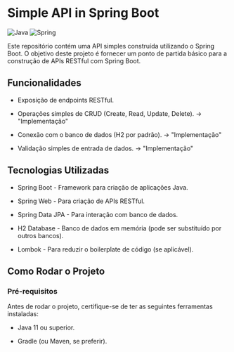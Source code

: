 # Simple API in Spring Boot

![Java](https://img.shields.io/badge/java-007396?style=for-the-badge&logo=java&logoColor=ffffff)
![Spring](https://img.shields.io/badge/spring-%236DB33F.svg?style=for-the-badge&logo=spring&logoColor=white)

Este repositório contém uma API simples construída utilizando o Spring Boot. O objetivo deste projeto é fornecer um ponto de partida básico para a construção de APIs RESTful com Spring Boot.
## Funcionalidades

- Exposição de endpoints RESTful.

- Operações simples de CRUD (Create, Read, Update, Delete). -> "Implementação"

- Conexão com o banco de dados (H2 por padrão). -> "Implementação"

- Validação simples de entrada de dados. -> "Implementação"

## Tecnologias Utilizadas

- Spring Boot - Framework para criação de aplicações Java.

- Spring Web - Para criação de APIs RESTful.

- Spring Data JPA - Para interação com banco de dados.

- H2 Database - Banco de dados em memória (pode ser substituído por outros bancos).

- Lombok - Para reduzir o boilerplate de código (se aplicável).

## Como Rodar o Projeto
### Pré-requisitos

Antes de rodar o projeto, certifique-se de ter as seguintes ferramentas instaladas:

- Java 11 ou superior.

- Gradle (ou Maven, se preferir).
